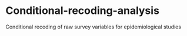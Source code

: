 # Conditional-recoding-analysis
Conditional recoding of raw survey variables for epidemiological studies 
